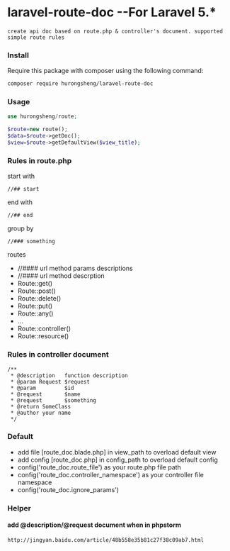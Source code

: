 # laravel-route-doc  --For Laravel 5.*

    create api doc based on route.php & controller's document. supported simple route rules
    

### Install

Require this package with composer using the following command:

```bash
composer require hurongsheng/laravel-route-doc
```

### Usage

```php
use hurongsheng/route;
```

```php
$route=new route();
$data=$route->getDoc();
$view=$route->getDefaultView($view_title);
```


### Rules in route.php

start with
	
	//## start

end with

	//## end
	
group by

	//### something
	
routes

* //#### url method params descriptions
* //#### url method descrption
* Route::get()
* Route::post()
* Route::delete()	
* Route::put()
* Route::any()
* ...
* Route::controller()
* Route::resource()


### Rules in controller document

	/**
     * @description   function description
     * @param Request $request
     * @param         $id
     * @request       $name
     * @request       $something
     * @return SomeClass
     * @author your name
     */

### Default

* add file [route_doc.blade.php] in view_path to overload default view 
* add config [route_doc.php] in config_path to overload default config 
* config('route_doc.route_file') as your route.php file path
* config('route_doc.controller_namespace') as your controller file  namespace
* config('route_doc.ignore_params') 


### Helper

#### add @description/@request document when in phpstorm 

    http://jingyan.baidu.com/article/48b558e35b81c27f38c09ab7.html